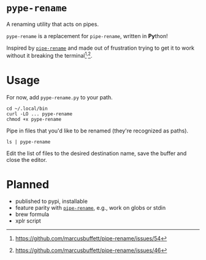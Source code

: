 # `pype-rename`

A renaming utility that acts on pipes.

`pype-rename` is a replacement for `pipe-rename`, written in **Py**thon!

Inspired by [`pipe-rename`][pipe-rename] and made out of frustration trying to
get it to work without it breaking the
terminal[^pipe-rename54]<sup>,</sup>[^pipe-rename46].


# Usage

For now, add `pype-rename.py` to your path.

```
cd ~/.local/bin
curl -LO ... pype-rename
chmod +x pype-rename
```

Pipe in files that you'd like to be renamed (they're recognized as paths).

```
ls | pype-rename
```

Edit the list of files to the desired destination name, save the buffer and
close the editor.


# Planned
- published to pypi, installable
- feature parity with [`pipe-rename`][pipe-rename], e.g., work on globs or
  stdin
- brew formula
- xplr script


[^pipe-rename54]: https://github.com/marcusbuffett/pipe-rename/issues/54
[^pipe-rename46]: https://github.com/marcusbuffett/pipe-rename/issues/46

[pipe-rename]: https://github.com/marcusbuffett/pipe-rename
